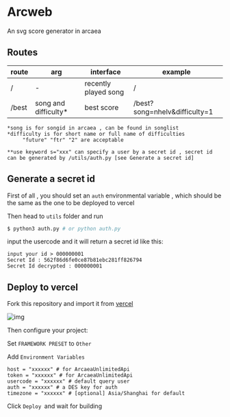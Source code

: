 # **Arcweb**

An svg score generator in arcaea

## Routes

| route | arg                  | interface            | example                       |
| ----- | -------------------- | -------------------- | ----------------------------- |
| /     | -                    | recently played song | /                             |
| /best | song and difficulty* | best score           | /best?song=nhelv&difficulty=1 |

```
*song is for songid in arcaea , can be found in songlist
*difficulty is for short name or full name of difficulties
	 "future" "ftr" "2" are acceptable

**use keyword s="xxx" can specify a user by a secret id , secret id can be generated by /utils/auth.py [see Generate a secret id]
```

## Generate a secret id

First of all , you should set an `auth` environmental variable , which should be the same as the one to be deployed to vercel

Then head to `utils` folder and run 

```bash
$ python3 auth.py # or python auth.py
```

input the usercode and it will return a secret id like this:

```
input your id > 000000001
Secret Id : 562f86d6fe0ce87b81ebc281ff826794
Secret Id decrypted : 000000001
```

## Deploy to vercel

Fork this repository and import it from [vercel](https://vercel.com/)

![img](guide/ConfigureProject.png)

Then configure your project:

Set `FRAMEWORK PRESET` to `Other`

Add `Environment Variables`

```
host = "xxxxxx" # for ArcaeaUnlimitedApi
token = "xxxxxx" # for ArcaeaUnlimitedApi
usercode = "xxxxxx" # default query user
auth = "xxxxxx" # a DES key for auth
timezone = "xxxxxx" # [optional] Asia/Shanghai for default
```

Click `Deploy `and wait for building
